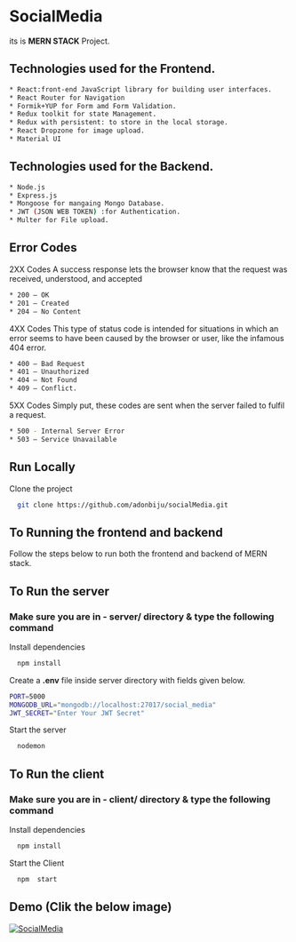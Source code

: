 # SocialMedia
its is **MERN STACK** Project.

## Technologies used for the Frontend.

```bash
* React:front-end JavaScript library for building user interfaces.
* React Router for Navigation
* Formik+YUP for Form amd Form Validation.
* Redux toolkit for state Management.
* Redux with persistent: to store in the local storage.
* React Dropzone for image upload.
* Material UI
```
## Technologies used for the Backend.

```bash
* Node.js
* Express.js
* Mongoose for mangaing Mongo Database.
* JWT (JSON WEB TOKEN) :for Authentication.
* Multer for File upload.
```

## Error Codes

2XX Codes
A success response lets the browser know that the request was received, understood, and accepted 
```bash
* 200 — OK
* 201 — Created
* 204 — No Content
```
4XX Codes
This type of status code is intended for situations in which an error seems to have been caused by the browser or user, like the infamous 404 error.
```bash
* 400 — Bad Request
* 401 — Unauthorized
* 404 — Not Found
* 409 — Conflict.
```
5XX Codes
Simply put, these codes are sent when the server failed to fulfil a request.
```bash
* 500 - Internal Server Error
* 503 — Service Unavailable
```
## Run Locally

Clone the project

```bash
  git clone https://github.com/adonbiju/socialMedia.git
```
## To Running the frontend and backend
Follow the steps below to run both the frontend and backend of  MERN stack.

## To Run the server

### Make sure you are in - server/ directory & type the following command

Install dependencies

```bash
  npm install
```
Create a **.env** file inside server directory with fields given below.

```bash
PORT=5000
MONGODB_URL="mongodb://localhost:27017/social_media"
JWT_SECRET="Enter Your JWT Secret"
```
Start the server

```bash
  nodemon
```
## To Run the client

### Make sure you are in - client/ directory & type the following command

Install dependencies

```bash
  npm install
```
Start the Client

```bash
  npm  start
```
## Demo (Clik the below image)

  [![SocialMedia](https://img.youtube.com/vi/LvKiHRaLjGQ/0.jpg)](https://www.youtube.com/watch?v=LvKiHRaLjGQ)
